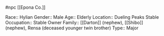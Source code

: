 #npc [[Epona Co.]]

Race:: Hylian
Gender:: Male
Age:: Elderly
Location:: Dueling Peaks Stable
Occupation:: Stable Owner
Family:: [[Darton]] (nephew), [[Shibo]] (nephew), Rensa (deceased younger twin brother)
Type:: Major
